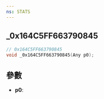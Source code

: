 ```yaml
---
ns: STATS
---
```

## _0x164C5FF663790845

```c
// 0x164C5FF663790845
void _0x164C5FF663790845(Any p0);
```


## 參數
* **p0**: 

